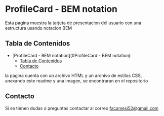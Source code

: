 # ProfileCard - BEM notation

Esta pagina muestra la tarjeta de presentacion del usuario con una estructura usando notacion BEM
 

## Tabla de Contenidos

- [ProfileCard - BEM notation](#ProfileCard - BEM notation)
  - [Tabla de Contenidos](#tabla-de-contenidos)
  - [Contacto](#contacto)
  
la pagina cuenta con un archivo HTML y un archivo de estilos CSS, anexando este readme y una imagen, se encontraran en el repositorio



## Contacto

Si se tienen dudas o preguntas contactar al correo facamesi52@gmail.com